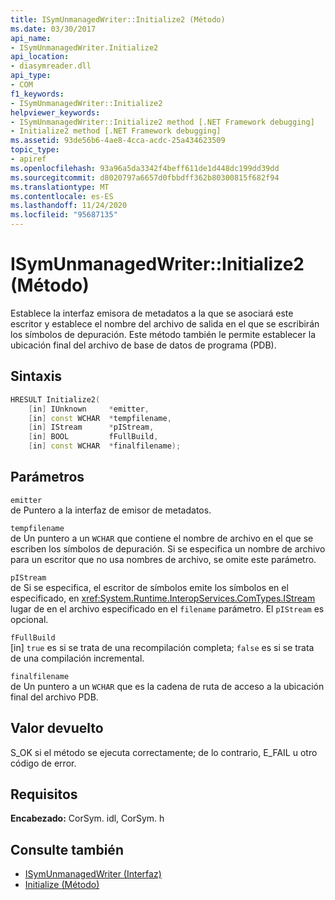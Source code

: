 ```yaml
---
title: ISymUnmanagedWriter::Initialize2 (Método)
ms.date: 03/30/2017
api_name:
- ISymUnmanagedWriter.Initialize2
api_location:
- diasymreader.dll
api_type:
- COM
f1_keywords:
- ISymUnmanagedWriter::Initialize2
helpviewer_keywords:
- ISymUnmanagedWriter::Initialize2 method [.NET Framework debugging]
- Initialize2 method [.NET Framework debugging]
ms.assetid: 93de56b6-4ae8-4cca-acdc-25a434623509
topic_type:
- apiref
ms.openlocfilehash: 93a96a5da3342f4beff611de1d448dc199dd39dd
ms.sourcegitcommit: d8020797a6657d0fbbdff362b80300815f682f94
ms.translationtype: MT
ms.contentlocale: es-ES
ms.lasthandoff: 11/24/2020
ms.locfileid: "95687135"
---
```

# <a name="isymunmanagedwriterinitialize2-method"></a>ISymUnmanagedWriter::Initialize2 (Método)

Establece la interfaz emisora de metadatos a la que se asociará este escritor y establece el nombre del archivo de salida en el que se escribirán los símbolos de depuración. Este método también le permite establecer la ubicación final del archivo de base de datos de programa (PDB).  
  
## <a name="syntax"></a>Sintaxis  
  
```cpp  
HRESULT Initialize2(  
    [in] IUnknown     *emitter,  
    [in] const WCHAR  *tempfilename,  
    [in] IStream      *pIStream,  
    [in] BOOL         fFullBuild,  
    [in] const WCHAR  *finalfilename);  
```  
  
## <a name="parameters"></a>Parámetros  

 `emitter`  
 de Puntero a la interfaz de emisor de metadatos.  
  
 `tempfilename`  
 de Un puntero a un `WCHAR` que contiene el nombre de archivo en el que se escriben los símbolos de depuración. Si se especifica un nombre de archivo para un escritor que no usa nombres de archivo, se omite este parámetro.  
  
 `pIStream`  
 de Si se especifica, el escritor de símbolos emite los símbolos en el especificado, en <xref:System.Runtime.InteropServices.ComTypes.IStream> lugar de en el archivo especificado en el `filename` parámetro. El `pIStream` es opcional.  
  
 `fFullBuild`  
 [in] `true` es si se trata de una recompilación completa; `false` es si se trata de una compilación incremental.  
  
 `finalfilename`  
 de Un puntero a un `WCHAR` que es la cadena de ruta de acceso a la ubicación final del archivo PDB.  
  
## <a name="return-value"></a>Valor devuelto  

 S_OK si el método se ejecuta correctamente; de lo contrario, E_FAIL u otro código de error.  
  
## <a name="requirements"></a>Requisitos  

 **Encabezado:** CorSym. idl, CorSym. h  
  
## <a name="see-also"></a>Consulte también

- [ISymUnmanagedWriter (Interfaz)](isymunmanagedwriter-interface.md)
- [Initialize (Método)](isymunmanagedwriter-initialize-method.md)
